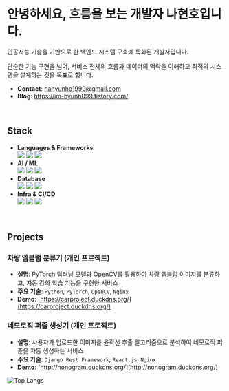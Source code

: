 # 안녕하세요, 흐름을 보는 개발자 나현호입니다.

인공지능 기술을 기반으로 한 백엔드 시스템 구축에 특화된 개발자입니다. 

단순한 기능 구현을 넘어, 서비스 전체의 흐름과 데이터의 맥락을 이해하고 최적의 시스템을 설계하는 것을 목표로 합니다.

-  **Contact**: nahyunho1999@gmail.com
-  **Blog**: https://im-hyunh099.tistory.com/

<br>

## Stack

* **Languages & Frameworks**
    <br>
    <img src="https://img.shields.io/badge/Python-3776AB?style=for-the-badge&logo=python&logoColor=white">
    <img src="https://img.shields.io/badge/Django-092E20?style=for-the-badge&logo=django&logoColor=white">
    <img src="https://img.shields.io/badge/Django REST Framework-A30000?style=for-the-badge&logo=django&logoColor=white">
* **AI / ML**
    <br>
    <img src="https://img.shields.io/badge/PyTorch-EE4C2C?style=for-the-badge&logo=pytorch&logoColor=white">
    <img src="https://img.shields.io/badge/TensorFlow-FF6F00?style=for-the-badge&logo=tensorflow&logoColor=white">
    <img src="https://img.shields.io/badge/LangChain-FFFFFF?style=for-the-badge&logo=langchain&logoColor=black">
* **Database**
    <br>
    <img src="https://img.shields.io/badge/MySQL-4479A1?style=for-the-badge&logo=mysql&logoColor=white">
    <img src="https://img.shields.io/badge/MariaDB-003545?style=for-the-badge&logo=mariadb&logoColor=white">
    <img src="https://img.shields.io/badge/PostgreSQL-4169E1?style=for-the-badge&logo=postgresql&logoColor=white">
* **Infra & CI/CD**
    <br>
    <img src="https://img.shields.io/badge/Amazon AWS-232F3E?style=for-the-badge&logo=amazonaws&logoColor=white">
    <img src="https://img.shields.io/badge/Nginx-009639?style=for-the-badge&logo=nginx&logoColor=white">
    <img src="https://img.shields.io/badge/GitHub Actions-2088FF?style=for-the-badge&logo=githubactions&logoColor=white">

<br>

## Projects

### 차량 엠블럼 분류기 (개인 프로젝트)
- **설명**: PyTorch 딥러닝 모델과 OpenCV를 활용하여 차량 엠블럼 이미지를 분류하고, 자동 강화 학습 기능을 구현한 서비스 
- **주요 기술**: `Python`, `PyTorch`, `OpenCV`, `Nginx` 
- **Demo**: [https://carproject.duckdns.org/](https://carproject.duckdns.org/) 

### 네모로직 퍼즐 생성기 (개인 프로젝트)
- **설명**: 사용자가 업로드한 이미지를 윤곽선 추출 알고리즘으로 분석하여 네모로직 퍼즐을 자동 생성하는 서비스 
- **주요 기술**: `Django Rest Framework`, `React.js`, `Nginx` 
- **Demo**: [http://nonogram.duckdns.org/](http://nonogram.duckdns.org/) 

<div align=center>
</div>


![Top Langs](https://github-readme-stats.vercel.app/api/top-langs/?username=imhyunho99&layout=compact&title_color=white)
